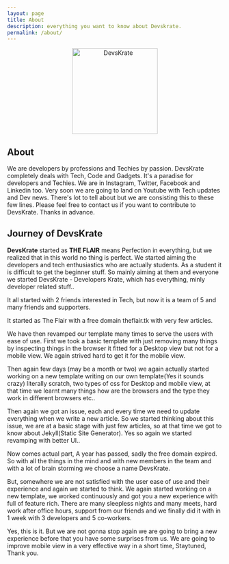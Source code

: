 ```yaml
---
layout: page
title: About
description: everything you want to know about Devskrate.
permalink: /about/
---
```


<center>
<img class="img-rounded" src="{{ site.baseurl }}/assets/img/icons/largetile.png" alt="DevsKrate" width="200">
</center>

## About

We are developers by professions and Techies by passion. DevsKrate completely deals with Tech, Code and Gadgets. It's a paradise for developers and Techies. We are in Instagram, Twitter, Facebook and Linkedin too. Very soon we are going to land on Youtube with Tech updates and Dev news. There's lot to tell about but we are consisting this to these few lines. Please feel free to contact us if you want to contribute to DevsKrate. Thanks in advance.


## Journey of DevsKrate

**DevsKrate** started as **THE FLAIR** means Perfection in everything, but we realized that in this world no thing is perfect. We started aiming the developers and tech enthusiastics who are actually students. As a student it is difficult to get the beginner stuff. So mainly aiming at them and everyone we started DevsKrate - Developers Krate, which has everything, minly developer related stuff..

It all started with 2 friends interested in Tech, but now it is a team of 5 and many friends and supporters.

It started as The Flair with a free domain theflair.tk with very few articles.

We have then revamped our template many times to serve the users with ease of use.
First we took a basic template with just removing many things by inspecting things in the browser it fitted for a Desktop view but not for a mobile view. We again strived hard to get it for the mobile view.

Then again few days (may be a month or two) we again actually started working on a new template writing on our own template(Yes it sounds crazy) literally scratch, two types of css for Desktop and mobile view, at that time we learnt many things how are the browsers and the type they work in different browsers etc..

Then again we got an issue, each and every time we need to update everything when we write a new article. So we started thinking about this issue, we are at a basic stage with just few articles, so at that time we got to know about Jekyll(Static Site Generator). Yes so again we started revamping with better UI..

Now comes actual part, A year has passed, sadly the free domain expired. So with all the things in the mind and with new members in the team and with a lot of brain storming we choose a name DevsKrate.

But, somewhere we are not satisfied with the user ease of use and their experience and again we started to think. We again started working on a new template, we worked continuously and got you a new experience with full of feature rich. There are many sleepless nights and many meets, hard work after office hours, support from our friends and we finally did it with in 1 week with 3 developers and 5 co-workers.

Yes, this is it. But we are not gonna stop again we are going to bring a new experience before that you have some surprises from us. We are going to improve mobile view in a very effective way in a short time, Staytuned, Thank you.

<p></p>